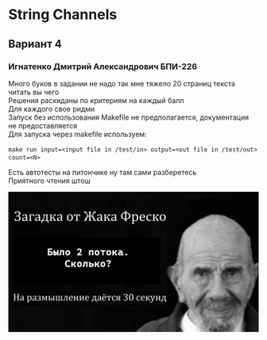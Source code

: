 # String Channels
## Вариант 4
### Игнатенко Дмитрий Александрович БПИ-226

Много буков в задании не надо так мне тяжело 20 страниц текста читать вы чего\
Решения раскиданы по критериям на каждый балл\
Для каждого свое ридми\
Запуск без использования Makefile не предполагается, документация не предоставляется\
Для запуска через makefile используем: 
```
make run input=<input file in /test/in> output=<out file in /test/out> count=<N>
```
Есть автотесты на питончике ну там сами разберетесь\
Приятного чтения штош

![](image.png)